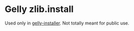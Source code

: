 # Gelly zlib.install

Used only in [gelly-installer](https://github.com/gelly-gmod/gelly-installer). Not totally meant for public use.
